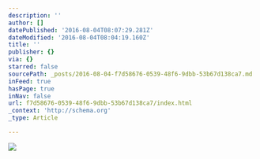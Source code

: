 ```yaml
---
description: ''
author: []
datePublished: '2016-08-04T08:07:29.281Z'
dateModified: '2016-08-04T08:04:19.160Z'
title: ''
publisher: {}
via: {}
starred: false
sourcePath: _posts/2016-08-04-f7d58676-0539-48f6-9dbb-53b67d138ca7.md
inFeed: true
hasPage: true
inNav: false
url: f7d58676-0539-48f6-9dbb-53b67d138ca7/index.html
_context: 'http://schema.org'
_type: Article

---
```

![](https://the-grid-user-content.s3-us-west-2.amazonaws.com/933d9156-7823-4184-b8dd-c30c33958ff5.jpg)